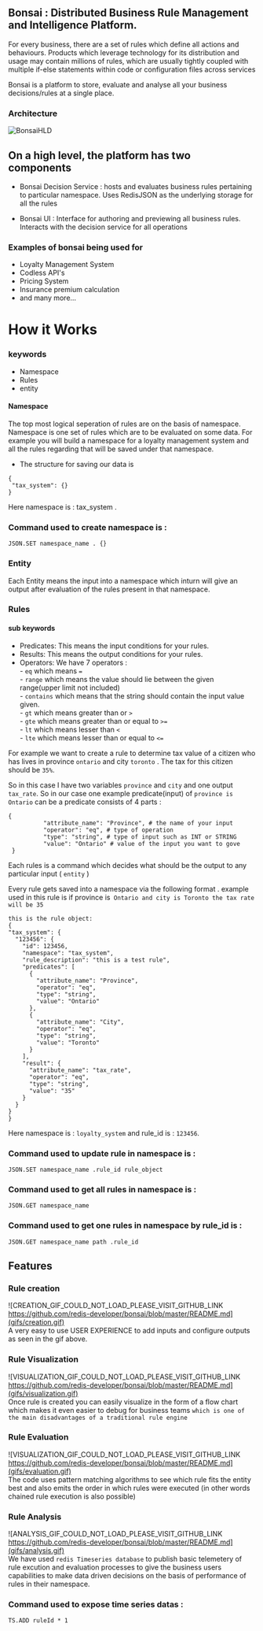 
## Bonsai : Distributed Business Rule Management and Intelligence Platform.

  

For every business, there are a set of rules which define all actions and behaviours. Products which leverage technology for its distribution and usage may contain millions of rules, which are usually tightly coupled with multiple if-else statements within code or configuration files across services

  
Bonsai is a platform to store, evaluate and analyse all your business decisions/rules at a single place.

  

### Architecture

  

![BonsaiHLD](https://i.imgur.com/nDdHUD5.jpeg)

  

## On a high level, the platform has two components

- Bonsai Decision Service : hosts and evaluates business rules pertaining to particular namespace. Uses RedisJSON as the underlying storage for all the rules

- Bonsai UI : Interface for authoring and previewing all business rules. Interacts with the decision service for all operations

### Examples of bonsai being used for 
- Loyalty Management System 
- Codless API's
- Pricing System 
- Insurance premium calculation 
- and many more...
# How it Works
### keywords 
- Namespace
- Rules
- entity

#### Namespace
The top most logical seperation of rules are on the basis of namespace. Namespace is one set of rules which are to be evaluated on some data. For example you will build a namespace for a loyalty management system and all the rules regarding that will be saved under that namespace. 
 - The structure for saving our data is 
 ```
 {
  "tax_system": {}
 }
 ```
 Here namespace is : tax_system .
 ### Command used to create namespace is :
 ``````
JSON.SET namespace_name . {}
``````
### Entity
Each Entity means the input into a namespace which inturn will give an output after  evaluation of the rules present in that namespace.
### Rules
#### sub keywords
- Predicates: This means the input conditions for your rules.
- Results: This means the output conditions for your rules.
- Operators: We have 7 operators :\
       - `eq` which means `=`\
       - `range` which means the value should lie between the given range(upper limit not included)\
       - `contains` which means that the string should contain the input value given.\
       - `gt` which means greater than or `>`\
       - `gte` which means greater than or equal to `>=`\
       - `lt` which means lesser than `<`\
       - `lte` which means lesser than or equal to `<=`


For example we want to create a rule to determine tax value of a citizen who has lives in province `ontario` and city `toronto` . The tax for this citizen should be `35%`.

So in this case I have two variables `province` and `city` and one output `tax_rate`. 
So in our case one example predicate(input) of `province is Ontario` can be
a predicate consists of 4 parts : 
```
{
          "attribute_name": "Province", # the name of your input
          "operator": "eq", # type of operation
          "type": "string", # type of input such as INT or STRING
          "value": "Ontario" # value of the input you want to gove 
 }
```

Each rules is a command which decides what should be the output to any particular input ( `entity` )

Every rule gets saved into a namespace via the following format . 
  example used in this rule is if province is` Ontario and city is Toronto the tax rate will be 35`
  ```
  this is the rule object: 
 {
  "tax_system": {
    "123456": {
      "id": 123456,
      "namespace": "tax_system",
      "rule_description": "this is a test rule",
      "predicates": [
        {
          "attribute_name": "Province",
          "operator": "eq",
          "type": "string",
          "value": "Ontario"
        },
        {
          "attribute_name": "City",
          "operator": "eq",
          "type": "string",
          "value": "Toronto"
        }
      ],
      "result": {
        "attribute_name": "tax_rate",
        "operator": "eq",
        "type": "string",
        "value": "35"
      }
    }
  }
}
```
Here namespace is : `loyalty_system` and rule_id is : `123456`.
 ### Command used to update rule in namespace is :
 ``````
JSON.SET namespace_name .rule_id rule_object
``````
 ### Command used to get all rules in namespace is :
 ``````
JSON.GET namespace_name 
``````

 ### Command used to get one rules in namespace  by rule_id is :
 ``````
JSON.GET namespace_name path .rule_id
``````


## Features

### Rule creation 
 ![CREATION_GIF_COULD_NOT_LOAD_PLEASE_VISIT_GITHUB_LINK https://github.com/redis-developer/bonsai/blob/master/README.md](gifs/creation.gif)  
A very easy to use USER EXPERIENCE to add inputs and configure outputs as seen in the gif above.

### Rule Visualization
![VISUALIZATION_GIF_COULD_NOT_LOAD_PLEASE_VISIT_GITHUB_LINK https://github.com/redis-developer/bonsai/blob/master/README.md](gifs/visualization.gif)  
Once rule is created you can easily visualize in the form of a flow chart which makes it even easier to debug for business teams `which is one of the main disadvantages of a traditional rule engine`

### Rule Evaluation
![VISUALIZATION_GIF_COULD_NOT_LOAD_PLEASE_VISIT_GITHUB_LINK https://github.com/redis-developer/bonsai/blob/master/README.md](gifs/evaluation.gif)  
The code uses pattern matching algorithms to see which rule fits the entity best and also emits the order in which rules were executed (in other words chained rule execution is also possible)

### Rule Analysis
![ANALYSIS_GIF_COULD_NOT_LOAD_PLEASE_VISIT_GITHUB_LINK https://github.com/redis-developer/bonsai/blob/master/README.md](gifs/analysis.gif)  
We have used `redis Timeseries database` to publish basic telemetery of rule excution and evaluation processes to give the business users capabilities to make data driven decisions on the basis of performance of rules in their namespace.

### Command used to expose time series datas :
 ``````
TS.ADD ruleId * 1
